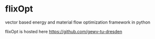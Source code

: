 # flixOpt
vector based energy and material flow optimization framework in python

flixOpt is hosted here https://github.com/gewv-tu-dresden
